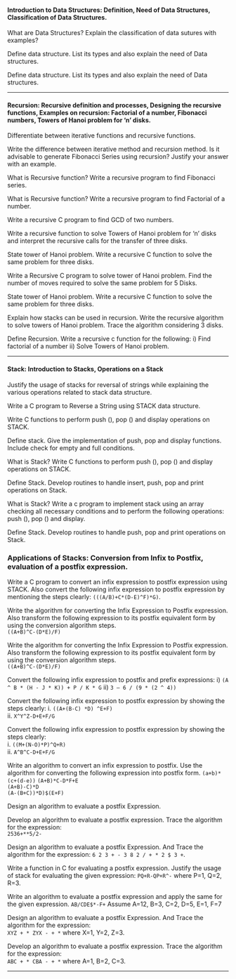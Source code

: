 
#### Introduction to Data Structures: Definition, Need of Data Structures, Classification of Data Structures.


What are Data Structures? Explain the classification of data sutures with examples?

Define data structure. List its types and also explain the need of Data structures.

Define data structure. List its types and also explain the need of Data structures.


____
#### Recursion: Recursive definition and processes, Designing the recursive functions, Examples on recursion: Factorial of a number, Fibonacci numbers, Towers of Hanoi problem for ‘n’ disks.


Differentiate between iterative functions and recursive functions.

Write the difference between iterative method and recursion method. Is it advisable to generate Fibonacci Series using recursion? Justify your answer with an example.

What is Recursive function? Write a recursive program to find Fibonacci series.


What is Recursive function? Write a recursive program to find Factorial of a number.

Write a recursive C program to find GCD of two numbers.



Write a recursive function to solve Towers of Hanoi problem for ‘n’ disks and interpret the recursive calls for the transfer of three disks.

State tower of Hanoi problem. Write a recursive C function to solve the same problem for three disks.

Write a Recursive C program to solve tower of Hanoi problem. Find the number of moves required to solve the same problem for 5 Disks.

State tower of Hanoi problem. Write a recursive C function to solve the same problem for three disks.

Explain how stacks can be used in recursion. Write the recursive algorithm to solve towers of Hanoi problem. Trace the algorithm considering 3 disks.

Define Recursion. Write a recursive c function for the following:
i) Find factorial of a number    ii) Solve Towers of Hanoi problem.



____
#### Stack: Introduction to Stacks, Operations on a Stack

Justify the usage of stacks for reversal of strings while explaining the various operations related to stack data structure.

Write a C program to Reverse a String using STACK data structure.



Write C functions to perform push (), pop () and display operations on STACK.

Define stack. Give the implementation of push, pop and display functions. Include check for empty and full conditions.

What is Stack? Write C functions to perform push (), pop () and display operations on STACK.

Define Stack. Develop routines to handle insert, push, pop and print operations on Stack.

What is Stack? Write a c program to implement stack using an array checking all necessary conditions and to perform the following operations: push (), pop () and display.

Define Stack. Develop routines to handle push, pop and print operations on Stack.



### Applications of Stacks: Conversion from Infix to Postfix, evaluation of a postfix expression.


Write a C program to convert an infix expression to postfix expression using STACK. Also convert the following infix expression to postfix expression by mentioning the steps clearly: 
`(((A/B)+C*(D-E)^F)*G)`.

Write the algorithm for converting the Infix Expression to Postfix expression. Also transform the following expression to its postfix equivalent form by using the conversion algorithm steps.      
`((A+B)^C-(D*E)/F)`

Write the algorithm for converting the Infix Expression to Postfix expression. Also transform the following expression to its postfix equivalent form by using the conversion algorithm steps.    
`((A+B)^C-(D*E)/F)`

Convert the following infix expression to postfix and prefix expressions:
i) `(A ^ B * (H - J * K)) + P / K * G`
ii) `3 – 6 / (9 * (2 ^ 4))`

Convert the following infix expression to postfix expression by showing the steps clearly:
i. `((A+(B-C) *D) ^E+F)`     
ii. `X^Y^Z-D+E+F/G`

Convert the following infix expression to postfix expression by showing the steps clearly:   
i. `((M+(N-O)*P)^Q+R)`     
ii. `A^B^C-D+E+F/G`

Write an algorithm to convert an infix expression to postfix. Use the algorithm for converting the following expression into postfix form. 
`(a+b)*(c+(d-e))`
`(A+B)*C-D*F+E`         
`(A+B)-C)*D`           
`(A-(B+C))*D)$(E+F)`






Design an algorithm to evaluate a postfix Expression.

Develop an algorithm to evaluate a postfix expression. Trace the algorithm for the expression:      
`2536+**5/2-`

Design an algorithm to evaluate a postfix Expression. And Trace the algorithm for the expression: 
`6 2 3 + - 3 8 2 / + * 2 $ 3 +`.

Write a function in C for evaluating a postfix expression. Justify the usage of stack for evaluating the given expression:
`PQ+R-QP+R^-` where P=1, Q=2, R=3.

Write an algorithm to evaluate a postfix expression and apply the same for the given expression. 
`AB/CDE$*-F+`   Assume A=12, B=3, C=2, D=5, E=1, F=7

Design an algorithm to evaluate a postfix Expression. And Trace the algorithm for the expression:           
`XYZ + * ZYX - + *` where X=1, Y=2, Z=3.

Develop an algorithm to evaluate a postfix expression. Trace the algorithm for the expression:    
`ABC + * CBA - + *` where A=1, B=2, C=3.




____

